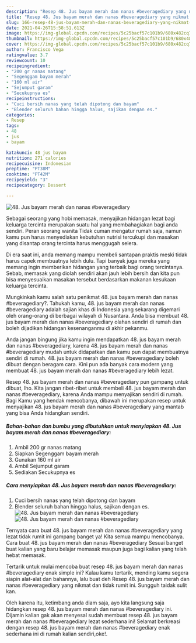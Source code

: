 ```yaml
---
description: "Resep 48. Jus bayam merah dan nanas #beveragediary yang nikmat Untuk Jualan"
title: "Resep 48. Jus bayam merah dan nanas #beveragediary yang nikmat Untuk Jualan"
slug: 166-resep-48-jus-bayam-merah-dan-nanas-beveragediary-yang-nikmat-untuk-jualan
date: 2021-04-26T15:58:51.613Z
image: https://img-global.cpcdn.com/recipes/5c25bacf57c101b9/680x482cq70/48-jus-bayam-merah-dan-nanas-beveragediary-foto-resep-utama.jpg
thumbnail: https://img-global.cpcdn.com/recipes/5c25bacf57c101b9/680x482cq70/48-jus-bayam-merah-dan-nanas-beveragediary-foto-resep-utama.jpg
cover: https://img-global.cpcdn.com/recipes/5c25bacf57c101b9/680x482cq70/48-jus-bayam-merah-dan-nanas-beveragediary-foto-resep-utama.jpg
author: Francisco Vega
ratingvalue: 3.7
reviewcount: 10
recipeingredient:
- "200 gr nanas matang"
- "Segenggam bayam merah"
- "160 ml air"
- "Sejumput garam"
- "Secukupnya es"
recipeinstructions:
- "Cuci bersih nanas yang telah dipotong dan bayam"
- "Blender seluruh bahan hingga halus, sajikan dengan es."
categories:
- Resep
tags:
- 48
- jus
- bayam

katakunci: 48 jus bayam 
nutrition: 271 calories
recipecuisine: Indonesian
preptime: "PT38M"
cooktime: "PT42M"
recipeyield: "3"
recipecategory: Dessert

---
```



![48. Jus bayam merah dan nanas #beveragediary](https://img-global.cpcdn.com/recipes/5c25bacf57c101b9/680x482cq70/48-jus-bayam-merah-dan-nanas-beveragediary-foto-resep-utama.jpg)

Sebagai seorang yang hobi memasak, menyajikan hidangan lezat bagi keluarga tercinta merupakan suatu hal yang membahagiakan bagi anda sendiri. Peran seorang  wanita Tidak cuman mengatur rumah saja, namun kamu pun harus menyediakan kebutuhan nutrisi tercukupi dan masakan yang disantap orang tercinta harus menggugah selera.

Di era  saat ini, anda memang mampu membeli santapan praktis meski tidak harus capek membuatnya lebih dulu. Tapi banyak juga mereka yang memang ingin memberikan hidangan yang terbaik bagi orang tercintanya. Sebab, memasak yang diolah sendiri akan jauh lebih bersih dan kita pun bisa menyesuaikan masakan tersebut berdasarkan makanan kesukaan keluarga tercinta. 



Mungkinkah kamu salah satu penikmat 48. jus bayam merah dan nanas #beveragediary?. Tahukah kamu, 48. jus bayam merah dan nanas #beveragediary adalah sajian khas di Indonesia yang sekarang digemari oleh orang-orang di berbagai wilayah di Nusantara. Anda bisa membuat 48. jus bayam merah dan nanas #beveragediary olahan sendiri di rumah dan boleh dijadikan hidangan kesenanganmu di akhir pekanmu.

Anda jangan bingung jika kamu ingin mendapatkan 48. jus bayam merah dan nanas #beveragediary, karena 48. jus bayam merah dan nanas #beveragediary mudah untuk didapatkan dan kamu pun dapat membuatnya sendiri di rumah. 48. jus bayam merah dan nanas #beveragediary boleh dibuat dengan beragam cara. Kini pun ada banyak cara modern yang membuat 48. jus bayam merah dan nanas #beveragediary lebih lezat.

Resep 48. jus bayam merah dan nanas #beveragediary pun gampang untuk dibuat, lho. Kita jangan ribet-ribet untuk membeli 48. jus bayam merah dan nanas #beveragediary, karena Anda mampu menyajikan sendiri di rumah. Bagi Kamu yang hendak mencobanya, dibawah ini merupakan resep untuk menyajikan 48. jus bayam merah dan nanas #beveragediary yang mantab yang bisa Anda hidangkan sendiri.

<!--inarticleads1-->

##### Bahan-bahan dan bumbu yang dibutuhkan untuk menyiapkan 48. Jus bayam merah dan nanas #beveragediary:

1. Ambil 200 gr nanas matang
1. Siapkan Segenggam bayam merah
1. Gunakan 160 ml air
1. Ambil Sejumput garam
1. Sediakan Secukupnya es




<!--inarticleads2-->

##### Cara menyiapkan 48. Jus bayam merah dan nanas #beveragediary:

1. Cuci bersih nanas yang telah dipotong dan bayam
1. Blender seluruh bahan hingga halus, sajikan dengan es.
<img src="https://img-global.cpcdn.com/steps/5a8e3bd97c4eed1f/160x128cq70/48-jus-bayam-merah-dan-nanas-beveragediary-langkah-memasak-2-foto.jpg" alt="48. Jus bayam merah dan nanas #beveragediary"><img src="https://img-global.cpcdn.com/steps/b3d9e538b62a63fe/160x128cq70/48-jus-bayam-merah-dan-nanas-beveragediary-langkah-memasak-2-foto.jpg" alt="48. Jus bayam merah dan nanas #beveragediary">



Ternyata cara buat 48. jus bayam merah dan nanas #beveragediary yang lezat tidak rumit ini gampang banget ya! Kita semua mampu mencobanya. Cara buat 48. jus bayam merah dan nanas #beveragediary Sesuai banget buat kalian yang baru belajar memasak maupun juga bagi kalian yang telah hebat memasak.

Tertarik untuk mulai mencoba buat resep 48. jus bayam merah dan nanas #beveragediary enak simple ini? Kalau kamu tertarik, mending kamu segera siapin alat-alat dan bahannya, lalu buat deh Resep 48. jus bayam merah dan nanas #beveragediary yang nikmat dan tidak rumit ini. Sungguh taidak sulit kan. 

Oleh karena itu, ketimbang anda diam saja, ayo kita langsung saja hidangkan resep 48. jus bayam merah dan nanas #beveragediary ini. Dijamin kalian gak akan menyesal sudah membuat resep 48. jus bayam merah dan nanas #beveragediary lezat sederhana ini! Selamat berkreasi dengan resep 48. jus bayam merah dan nanas #beveragediary enak sederhana ini di rumah kalian sendiri,oke!.

